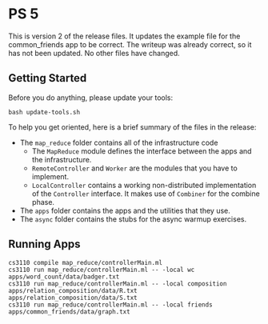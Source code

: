 # PS 5 #

This is version 2 of the release files.  It updates the example
file for the common_friends app to be correct.  The writeup was
already correct, so it has not been updated.  No other files have
changed.

## Getting Started ##
Before you do anything, please update your tools:

    bash update-tools.sh

To help you get oriented, here is a brief summary of the files in the release:

- The `map_reduce` folder contains all of the infrastructure code
    - The `MapReduce` module defines the interface between the apps and the
      infrastructure.
    - `RemoteController` and `Worker` are the modules that you have to
      implement.
    - `LocalController` contains a working non-distributed implementation of
      the `Controller` interface. It makes use of `Combiner` for the combine
      phase.
- The `apps` folder contains the apps and the utilities that they use.
- The `async` folder contains the stubs for the async warmup exercises.

## Running Apps ##
    cs3110 compile map_reduce/controllerMain.ml
    cs3110 run map_reduce/controllerMain.ml -- -local wc          apps/word_count/data/badger.txt
    cs3110 run map_reduce/controllerMain.ml -- -local composition apps/relation_composition/data/R.txt apps/relation_composition/data/S.txt
    cs3110 run map_reduce/controllerMain.ml -- -local friends     apps/common_friends/data/graph.txt
